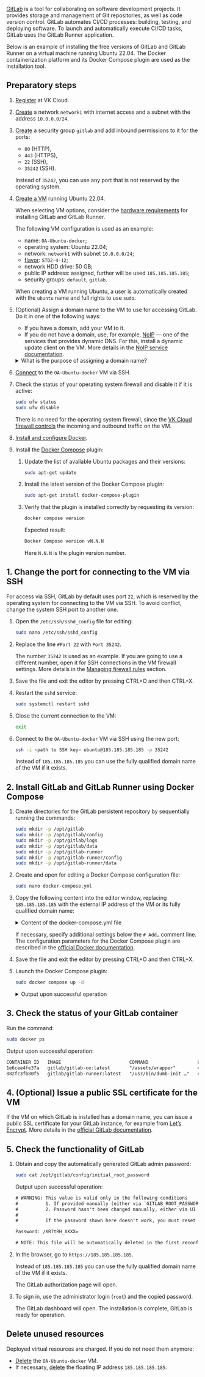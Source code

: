 [GitLab](https://about.gitlab.com/) is a tool for collaborating on software development projects. It provides storage and management of Git repositories, as well as code version control. GitLab automates CI/CD processes: building, testing, and deploying software. To launch and automatically execute CI/CD tasks, GitLab uses the GitLab Runner application.

Below is an example of installing the free versions of GitLab and GitLab Runner on a virtual machine running Ubuntu 22.04. The Docker containerization platform and its Docker Compose plugin are used as the installation tool.

## Preparatory steps

1. [Register](/en/intro/start/account-registration) at VK Cloud.
1. [Create](/en/networks/vnet/service-management/net#creating_a_network) a network `network1` with internet access and a subnet with the address `10.0.0.0/24`.
1. [Create](/en/networks/vnet/service-management/secgroups) a security group `gitlab` and add inbound permissions to it for the ports:

   - `80` (HTTP),
   - `443` (HTTPS),
   - `22` (SSH),
   - `35242` (SSH).

   Instead of `35242`, you can use any port that is not reserved by the operating system.

1. [Create a VM](/en/computing/iaas/service-management/vm/vm-create) running Ubuntu 22.04.

   When selecting VM options, consider the [hardware requirements](https://docs.gitlab.com/ee/install/requirements.html) for installing GitLab and GitLab Runner.

   The following VM configuration is used as an example:

     - name: `OA-Ubuntu-docker`;
     - operating system: Ubuntu 22.04;
     - network: `network1` with subnet `10.0.0.0/24`;
     - [flavor](/en/computing/iaas/concepts/about#flavors): `STD2-4-12`;
     - network HDD drive: 50 GB;
     - public IP address: assigned, further will be used `185.185.185.185`;
     - security groups: `default`, `gitlab`.

   <info>

   When creating a VM running Ubuntu, a user is automatically created with the `ubuntu` name and full rights to use `sudo`.

   </info>

1. (Optional) Assign a domain name to the VM to use for accessing GitLab. Do it in one of the following ways:

   - If you have a domain, add your VM to it.
   - If you do not have a domain, use, for example, [NoIP](https://www.noip.com/) — one of the services that provides dynamic DNS. For this, install a dynamic update client on the VM. More details in the [NoIP service documentation](https://www.noip.com/support/knowledgebase/installing-the-linux-dynamic-update-client-on-ubuntu).

    <details>
        <summary>What is the purpose of assigning a domain name?</summary>
        You can install GitLab on a VM that does not have a domain name. During installation, self-signed SSL certificates will be automatically issued for connecting to GitLab over HTTPS. However, you will not be able to issue a public SSL certificate for GitLab. As a result, when opening the authorization page of your GitLab server, users will see the warning: “The connection is not secure.”.

    </details>

1. [Connect](/en/computing/iaas/service-management/vm/vm-connect/vm-connect-nix) to the `OA-Ubuntu-docker` VM via SSH.
1. Check the status of your operating system firewall and disable it if it is active:

    ```bash
    sudo ufw status
    sudo ufw disable
    ```

    <info>

    There is no need for the operating system firewall, since the [VK Cloud firewall controls](/en/networks/vnet/concepts/traffic-limiting) the incoming and outbound traffic on the VM.

    </info>

1. [Install and configure Docker](/en/cases/cases-docker-ce/docker-ce-u18).
1. Install the [Docker Compose](https://docs.docker.com/compose/) plugin:

   1. Update the list of available Ubuntu packages and their versions:

        ```bash
        sudo apt-get update
        ```

   1. Install the latest version of the Docker Compose plugin:

        ```bash
        sudo apt-get install docker-compose-plugin
        ```

   1. Verify that the plugin is installed correctly by requesting its version:

        ```bash
        docker compose version
        ```

        Expected result:

        ```bash
        Docker Compose version vN.N.N
        ```

        Here `N.N.N` is the plugin version number.

## 1. Change the port for connecting to the VM via SSH

For access via SSH, GitLab by default uses port `22`, which is reserved by the operating system for connecting to the VM via SSH. To avoid conflict, change the system SSH port to another one.

1. Open the `/etc/ssh/sshd_config` file for editing:

    ```bash
    sudo nano /etc/ssh/sshd_config
    ```

1. Replace the line `#Port 22` with `Port 35242`.

    <info>

    The number `35242` is used as an example. If you are going to use a different number, open it for SSH connections in the VM firewall settings. More details in the [Managing firewall rules](/en/networks/vnet/service-management/secgroups) section.

    </info>

1. Save the file and exit the editor by pressing CTRL+O and then CTRL+X.

1. Restart the `sshd` service:

    ```bash
    sudo systemctl restart sshd
    ```

1. Close the current connection to the VM:

    ```bash
    exit
    ```

1. Connect to the `OA-Ubuntu-docker` VM via SSH using the new port:

    ```bash
    ssh -i <path to SSH key> ubuntu@185.185.185.185 -p 35242
    ```

    Instead of `185.185.185.185` you can use the fully qualified domain name of the VM if it exists.

## 2. Install GitLab and GitLab Runner using Docker Compose

1. Create directories for the GitLab persistent repository by sequentially running the commands:

    ```bash
    sudo mkdir -p /opt/gitlab
    sudo mkdir -p /opt/gitlab/config
    sudo mkdir -p /opt/gitlab/logs
    sudo mkdir -p /opt/gitlab/data
    sudo mkdir -p /opt/gitlab-runner
    sudo mkdir -p /opt/gitlab-runner/config
    sudo mkdir -p /opt/gitlab-runner/data
    ```

1. Create and open for editing a Docker Compose configuration file:

    ```bash
    sudo nano docker-compose.yml
    ```

1. Copy the following content into the editor window, replacing `185.185.185.185` with the external IP address of the VM or its fully qualified domain name:

    <details>
      <summary>Content of the docker-compose.yml file</summary>

      ```yaml
      version: '3.7'
      services:
        gitlab:
          container_name: gitlab
          image: 'gitlab/gitlab-ce:latest'
          restart: always
          hostname: '185.185.185.185'
          environment:
            GITLAB_OMNIBUS_CONFIG: |
              external_url 'https://185.185.185.185'
              # Add any other gitlab.rb configuration parameters here, each on its own line
          ports:
            - '80:80'
            - '443:443'
            - '22:22'
          volumes:
            - '/opt/gitlab/config:/etc/gitlab'
            - '/opt/gitlab/logs:/var/log/gitlab'
            - '/opt/gitlab/data:/var/opt/gitlab'

        gitlab-runner:
          container_name: gitlab-runner
          image: gitlab/gitlab-runner:latest
          restart: always
          volumes:
            - '/opt/gitlab-runner/data:/home/gitlab_ci_multi_runner/data'
            - '/opt/gitlab-runner/config:/etc/gitlab-runner'
            - '/var/run/docker.sock:/var/run/docker.sock:rw'
          environment:
            - CI_SERVER_URL=https://185.185.185.185/ci
      ```

    </details>

    <info>

    If necessary, specify additional settings below the `# Add…` comment line. The configuration parameters for the Docker Compose plugin are described in the [official Docker documentation](https://docs.docker.com/compose/compose-file/03-compose-file/).

    </info>

1. Save the file and exit the editor by pressing CTRL+O and then CTRL+X.
1. Launch the Docker Compose plugin:

    ```bash
    sudo docker compose up -d
    ```

    <details>
      <summary>Output upon successful operation</summary>

      ```txt
      [+] Running 13/13
      ✔ gitlab-runner 3 layers [⣿⣿⣿]      0B/0B      Pulled                 19.4s
      ✔ 527f5363b98e Pull complete                                            1.7s
      ✔ 5aa2f01642ad Pull complete                                            5.8s
      ✔ 112312283fb7 Pull complete                                            2.2s
      ✔ gitlab 8 layers [⣿⣿⣿⣿⣿⣿⣿⣿]      0B/0B      Pulled                 83.0s
      ✔ 3dd181f9be59 Pull complete                                            0.9s
      ✔ 5222e10cb5b3 Pull complete                                            0.7s
      ✔ b86fffbd1d96 Pull complete                                            0.6s
      ✔ a8f85f865bd2 Pull complete                                            1.0s
      ✔ fd086081fce9 Pull complete                                            1.2s
      ✔ 9c3df03dc259 Pull complete                                            1.4s
      ✔ 539bd3fbd6f5 Pull complete                                            1.5s
      ✔ fceb275916b3 Pull complete                                           13.3s
      [+] Running 3/3
      ✔ Network ubuntu_default   Created                                      1.4s
      ✔ Container gitlab         Started                                     49.4s
      ✔ Container gitlab-runner  Started                                     49.4s
      ```
    </details>  

## 3. Check the status of your GitLab container

Run the command:

```bash
sudo docker ps
```

Output upon successful operation:

```txt
CONTAINER ID   IMAGE                         COMMAND                  CREATED         STATUS                            PORTS                                                                                                         NAMES
1e6cee4fe37a   gitlab/gitlab-ce:latest       "/assets/wrapper"        4 minutes ago   Up 9 seconds (health: starting)   0.0.0.0:22->22/tcp, :::22->22/tcp, 0.0.0.0:80->80/tcp, :::80->80/tcp, 0.0.0.0:443->443/tcp, :::443->443/tcp   gitlab
882fc3fb80f5   gitlab/gitlab-runner:latest   "/usr/bin/dumb-init …"   4 minutes ago   Up 4 minutes                                                                                                                                    gitlab-runner
```

## 4. (Optional) Issue a public SSL certificate for the VM

If the VM on which GitLab is installed has a domain name, you can issue a public SSL certificate for your GitLab instance, for example from [Let’s Encrypt](https://letsencrypt.org/). More details in the [official GitLab documentation](https://docs.gitlab.com/omnibus/settings/ssl/).

## 5. Check the functionality of GitLab

1. Obtain and copy the automatically generated GitLab admin password:

    ```bash
    sudo cat /opt/gitlab/config/initial_root_password
    ```

    Output upon successful operation:

    ```txt
    # WARNING: This value is valid only in the following conditions
    #          1. If provided manually (either via `GITLAB_ROOT_PASSWORD` environment variable or via `gitlab_rails['initial_root_password']` setting in `gitlab.rb`, it was provided before database was seeded for the first time (usually, the first reconfigure run).
    #          2. Password hasn't been changed manually, either via UI or via command line.
    #
    #          If the password shown here doesn't work, you must reset the admin password following https://docs.gitlab.com/ee/security/reset_user_password.html#reset-your-root-password.

    Password: /XR7tRH_ХХХХ=

    # NOTE: This file will be automatically deleted in the first reconfigure run after 24 hours.
    ```

1. In the browser, go to `https://185.185.185.185`.

    Instead of `185.185.185.185` you can use the fully qualified domain name of the VM if it exists.

    The GitLab authorization page will open.

1. To sign in, use the administrator login (`root`) and the copied password.

    The GitLab dashboard will open. The installation is complete, GitLab is ready for operation.

## Delete unused resources

Deployed virtual resources are charged. If you do not need them anymore:

- [Delete](/en/computing/iaas/service-management/vm/vm-manage#delete_vm) the `OA-Ubuntu-docker` VM.
- If necessary, [delete](/en/networks/vnet/service-management/floating-ip#removing_floating_ip_address_from_the_project) the floating IP address `185.185.185.185`.
